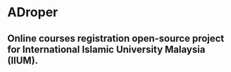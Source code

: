 # ADroper
## Online courses registration open-source project for International Islamic University Malaysia (IIUM).